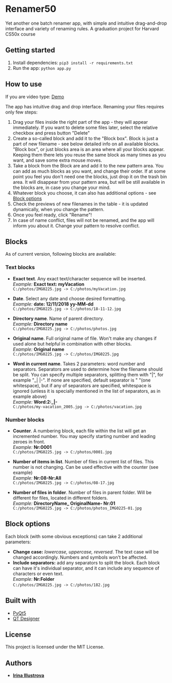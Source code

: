 # Renamer50

Yet another one batch renamer app, with simple and intuitive drag-and-drop interface and variety of renaming rules.
A graduation project for Harvard CS50x course

## Getting started

1. Install dependencies: `pip3 install -r requirements.txt`
2. Run the app: `python app.py`

## How to use
If you are video type: [Demo](https://youtu.be/cMsidcfVKwk)

The app has intuitive drag and drop interface. Renaming your files requires only few steps:

1. Drag your files inside the right part of the app - they will appear immediately. If you want to delete some files later, select the relative checkbox and press button "Delete"
2. Create a so-called block and add it to the "Block box". Block is just a part of new filename - see below detailed info on all available blocks. "Block box", or just blocks area is an area where all your blocks appear. Keeping them there lets you reuse the same block as many times as you want, and save some extra mouse moves.
3. Take a block from the Block are and add it to the new pattern area. You can add as much blocks as you want, and change their order. If at some point you feel you don't need one the blocks, just drop it on the trash bin area. It will disappear from your pattern area, but will be still available in the blocks are, in case you change your mind.
4. Whatever block you choose, it can also has additional options - see [Block options](#Block-options)
5. Check the previews of new filenames in the table - it is updated dynamically, when you change the pattern.
6. Once you feel ready, click "Rename"!
7. In case of name conflict, files will not be renamed, and the app will inform you about it. Change your pattern to resolve conflict.

## Blocks

As of current version, following blocks are available:

### Text blocks

* **Exact text**. Any exact text/character sequence will be inserted.  
 _Example:_ __Exact text: myVacation__  
  `C:/photos/IMG0225.jpg -> C:/photos/myVacation.jpg`

* **Date**. Select any date and choose desired formatting.  
 _Example:_ __date: 12/11/2018 yy-MM-dd__    
  `C:/photos/IMG0225.jpg -> C:/photos/18-11-12.jpg`

* **Directory name**. Name of parent directory.  
 _Example:_ __Directory name__  
  `C:/photos/IMG0225.jpg -> C:/photos/photos.jpg`

* **Original name**. Full original name of file. Won't make any changes if used alone but helpful in combination with other blocks.  
 _Example:_ __Original name__  
`C:/photos/IMG0225.jpg -> C:/photos/IMG0225.jpg`

* **Word in current name**. Takes 2 parameters: word number and separators. Separators are used to determine how the filename should be split. You can specify multiple separators, splitting them with "|", for example "\_| |\-". If none are specified, default separator is " "(one whitespace), but if any of separators are specified, whitespace is ignored (unless it is specially mentioned in the list of separators, as in example above)  
  _Example:_ **Word:2:_|-**  
  ```C:/photos/my-vacation_2005.jpg -> C:/photos/vacation.jpg```

### Number blocks

* **Counter**. A numbering block, each file within the list will get an incremented number. You may specify starting number and leading zeroes in front.  
 _Example:_ __Nr:0001__  
  `C:/photos/IMG0225.jpg -> C:/photos/0001.jpg`

* **Number of items in list**. Number of files in current list of files. This number is not changing. Can be used effective with the counter (see example)  
 _Example:_ __Nr:08-Nr:All__  
  `C:/photos/IMG0225.jpg -> C:/photos/08-17.jpg`

* **Number of files in folder**. Number of files in parent folder. Will be different for files, located in different folders.  
 _Example:_ __DirectoryName\_ OriginalName- Nr:01__  
  `C:/photos/IMG0225.jpg -> C:/photos/photos_IMG0225-01.jpg`

## Block options

Each block (with some obvious exceptions) can take 2 additional parameters:

* __Change case:__ _lowercase, uppercase, reversed_. The text case will be changed accordingly. Numbers and symbols won't be affected.
* __Include separators:__ add any separators to split the block. Each block can have it's individual separator, and it can include any sequence of characters or even text.  
   _Example:_ __Nr:Folder__  
  `C:/photos/IMG0225.jpg -> C:/photos/182.jpg`

## Built with

* [PyQt5](http://www.riverbankcomputing.com/software/pyqt/intro)
* [QT Designer](https://www.qt.io/qt-features-libraries-apis-tools-and-ide/)

## License

This project is licensed under the MIT License.

## Authors

* [**Irina Illustrova**](https://github.com/Illustrova)